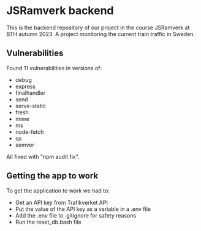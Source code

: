 JSRamverk backend
===================

This is the backend repository of our project in the course JSRamverk at BTH autumn 2023. A project monitoring the current train traffic in Sweden.

Vulnerabilities
---------------
Found 11 vulnerabilities in versions of:
- debug
- express
- finalhandler
- send
- serve-static
- fresh
- mime
- ms
- node-fetch
- qs
- semver

All fixed with "npm audit fix".

Getting the app to work
---------------
To get the application to work we had to:
- Get an API key from Trafikverket API
- Put the value of the API key as a variable in a .env file
- Add the .env file to .gitignore for safety reasons
- Run the reset_db.bash file
